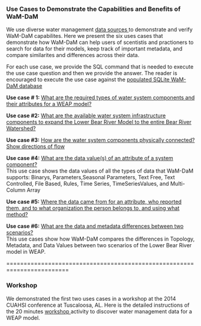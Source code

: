 ### Use Cases to Demonstrate the Capabilities and Benefits of WaM-DaM

We use diverse water management <a href="https://github.com/amabdallah/WaM-DaM/blob/master/docs/SQLite_Instructions.md" target="_blank"> data sources </a> to demonstrate and verify WaM-DaM capabilites. Here we present the six uses cases that demonstrate how WaM-DaM can help users of scentistis and practioners to search for data for their models, keep track of important metadata, and compare similarites and differences across their data.

For each use case, we provide the SQL command that is needed to execute the use case question and then we provide the answer. The reader is encouraged to execute the use case against the <a href="https://github.com/amabdallah/WaM-DaM/blob/master/docs/SQLite_Instructions.md" target="_blank"> populated SQLite WaM-DaM database </a>


**Use case # 1:** [What are the required types of water system components and their attributes for a WEAP model?](https://github.com/amabdallah/WaM-DaM/blob/master/02UseCases/UseCases/Use_Case1.md)   
 

**Use case #2:** [What are the available water system infrastructure components to expand the Lower Bear River Model to the entire Bear River Watershed?](https://github.com/amabdallah/WaM-DaM/blob/master/02UseCases/UseCases/Use_Case2.md)    


**Use case #3:** [How are the water system components physically connected? Show directions of flow](https://github.com/amabdallah/WaM-DaM/blob/master/02UseCases/UseCases/Use_Case3.md)    


**Use case #4:** [What are the data value(s) of an attribute of a system component?](https://github.com/amabdallah/WaM-DaM/blob/master/02UseCases/UseCases/Use_Case4.md)   
This use case shows the data values of all the types of data that WaM-DaM supports: Binarys, Parameters,Seasonal Parameters, Text Free, Text Controlled, File Based, Rules, Time Series, TimeSeriesValues, and Multi-Column Array 

**Use case #5:** [Where the data came from for an attribute, who reported them, and to what organization the person belongs to, and using what method?](https://github.com/amabdallah/WaM-DaM/blob/master/02UseCases/UseCases/Use_Case5.md)  
 

**Use case #6:** [What are the data and metadata differences between two scenarios?](https://github.com/amabdallah/WaM-DaM/blob/master/02UseCases/UseCases/Use_Case6.md)   
This use cases show how WaM-DaM compares the differences in Topology, Metadata, and Data Values between two scenarios of the Lower Bear River model in WEAP.


========================================================================
### Workshop

We demonstrated the first two uses cases in a workshop at the 2014 CUAHSI conference at Tuscaloosa, AL. Here is the detailed instructions of the 20 minutes <a href="https://github.com/amabdallah/WaM-DaM/tree/master/01Documentation/05Workshop" target="_blank"> workshop </a>  activity to discover water management data for a WEAP model. 



